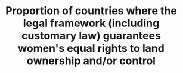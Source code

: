 ---
data_non_statistical: true
goal_meta_link: http://unstats.un.org/sdgs/files/metadata-compilation/Metadata-Goal-5.pdf
goal_meta_link_page: 30
graph: null
graph_status_notes: UNK
graph_title: Proportion of countries where the legal framework (including customary
  law) guarantees women's equal rights to land ownership and/or control
graph_type: null
graph_type_description: null
has_metadata: true
indicator: 5.a.2
indicator_definition: "The precise definition of this indicator is: \"The legal framework\
  \ includes special measures to guarantee women's equal rights to landownership and\
  \ control\". The indicator monitors reforms that give women equal rights to economic\
  \ resources, as well as access to ownership and control over land. More specifically,\
  \ the indicator allows for monitoring progress towards gender equity through the\
  \ adoption of women-specific measures to promote women's secure rights to land.\
  \ The indicator has a scoring system from 0 to 4, which signals the stage in the\
  \ policy/legal framework working towards legal reform, as follows: \tScore 0: Absence\
  \ of the indicator in the legal framework \tScore 1: A policy is being developed\
  \ \tScore 1.5: A policy is in place \tScore 2: A draft legislation is to be submitted\
  \ for deliberations \tScore 3: The indicator appears in primary law \tScore 4: The\
  \ indicator appears in multiple legal instruments N/A: Not applicable The indicator\
  \ considers whether: \tNational legal framework gives priority to women heads of\
  \ household under land distribution and titling programmes; \tNational legal framework\
  \ establishes targeted government funds to increase women access to land; \tJoint\
  \ titling of private property (or user rights) is compulsory in the registration\
  \ process for husband and wife; The proposed indicator is supported by a number\
  \ of international instruments, including: \tMaputo Protocol, Article 19(c): \t\"\
  States Parties shall take all appropriate measures to [...] promote women's access\
  \ to and control over productive resources such as land and guarantee their right\
  \ to property\"; \tIt is in line with the Voluntary Guidelines for Responsible Governance\
  \ of Tenure of Land, Fisheries and Forests (VGGT). Namely: \t\tPrinciple 4 on Gender\
  \ equality: \"Ensure the equal right of women and men to the enjoyment of all human\
  \ rights, while acknowledging differences between women and men and taking specific\
  \ measures aimed at accelerating de facto equality when necessary. States should\
  \ ensure that women and girls have equal tenure rights and access to land, fisheries\
  \ and forests independent of their civil and marital status.\"\t\tSection 25.6:\
  \ \"Special procedures should, where possible, provide the vulnerable, including\
  \ widows and orphans, with secure access to land, fisheries and forests.\""
indicator_name: Proportion of countries where the legal framework (including customary
  law) guarantees women's equal rights to land ownership and/or control
indicator_sort_order: 05.0a.02
indicator_variable: null
layout: indicator
permalink: /5-a-2/
published: true
reporting_status: notstarted
sdg_goal: 5
source_active_1: true
source_notes_1: null
source_title_1: null
target: Undertake reforms to give women equal rights to economic resources, as well
  as access to ownership and control over land and other forms of property, financial
  services, inheritance and natural resources, in accordance with national laws.
target_id: 5.a
title: Proportion of countries where the legal framework (including customary law)
  guarantees women's equal rights to land ownership and/or control
un_custodial_agency: FAO, World Bank, UN Women
un_designated_tier: '3'
variable_description: null
variable_notes: null
---